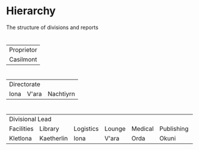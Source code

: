 <div id="title">
  <h1>Hierarchy</h1>
  <p>The structure of divisions and reports</p>
</div>

<table id="prop">
  <tr>
    <h1><td>Proprietor</td></h1>
  </tr>
  <tr>
    <td>Casilmont</td>
  </tr>
</table>

<table id="director">
  <tr>
    <h1><td colspan="3">Directorate</td></h1>
  </tr>
  <tr>
    <td>Iona</td>
    <td>V'ara</td>
    <td>Nachtiyrn</td>
  </tr>
</table>

<table id="director">
  <tr>
    <h1><td colspan="7">Divisional Lead</td></h1>
  </tr>
  <tr>
    <h2><td>Facilities</td></h2>
    <h2><td>Library</td></h2>
    <h2><td>Logistics</td></h2>
    <h2><td>Lounge</td></h2>
    <h2><td>Medical</td></h2>
    <h2><td>Publishing</td></h2>
    <h2><td>Security</td></h2>
  </tr>
  <tr>
    <td>Kletlona</td>
    <td>Kaetherlin</td>
    <td>Iona</td>
    <td>V'ara</td>
    <td>Orda</td>
    <td>Okuni</td>
    <td>Claire</td>
  </tr>
</table>
